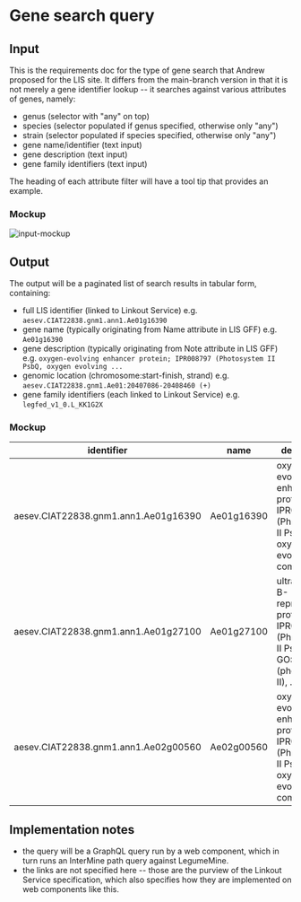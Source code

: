 # Gene search query

## Input

This is the requirements doc for the type of gene search that Andrew proposed for the LIS site. It differs from the main-branch version in that it is not merely a gene identifier lookup -- it searches against various attributes of genes, namely:

- genus (selector with "any" on top)
- species (selector populated if genus specified, otherwise only "any")
- strain (selector populated if species specified, otherwise only "any")
- gene name/identifier (text input)
- gene description (text input)
- gene family identifiers (text input)

The heading of each attribute filter will have a tool tip that provides an example.

### Mockup

![input-mockup](https://user-images.githubusercontent.com/5657219/228373027-6d5bb124-8d5f-4cb4-9a8c-98c9852920d5.png)

## Output

The output will be a paginated list of search results in tabular form, containing:

- full LIS identifier (linked to Linkout Service) e.g. `aesev.CIAT22838.gnm1.ann1.Ae01g16390`
- gene name (typically originating from Name attribute in LIS GFF) e.g. `Ae01g16390`
- gene description (typically originating from Note attribute in LIS GFF) e.g. `oxygen-evolving enhancer protein; IPR008797 (Photosystem II PsbQ, oxygen evolving ...`
- genomic location (chromosome:start-finish, strand) e.g. `aesev.CIAT22838.gnm1.Ae01:20407086-20408460 (+)`
- gene family identifiers (each linked to Linkout Service) e.g. `legfed_v1_0.L_KK1G2X`

### Mockup

| identifier | name | description | location | gene families |
| ---------- | ---- | ----------- | -------- | ------------- |
| aesev.CIAT22838.gnm1.ann1.Ae01g16390 | Ae01g16390 | oxygen-evolving enhancer protein; IPR008797 (Photosystem II PsbQ, oxygen evolving complex), ... | aesev.CIAT22838.gnm1.Ae01:20407086-20408460 (+) | legfed_v1_0.L_KK1G2X |
| aesev.CIAT22838.gnm1.ann1.Ae01g27100 | Ae01g27100 | ultraviolet-B-repressible protein; IPR009518 (Photosystem II PsbX); GO:0009523 (photosystem II), ... | aesev.CIAT22838.gnm1.Ae01:29888045-29888416 (+) | legfed_v1_0.L_26Y4PS |
| aesev.CIAT22838.gnm1.ann1.Ae02g00560 | Ae02g00560 | oxygen-evolving enhancer protein; IPR008797 (Photosystem II PsbQ, oxygen evolving complex), ... | aesev.CIAT22838.gnm1.Ae02:337689-339097 (-) | legfed_v1_0.L_DWGMND |

## Implementation notes

- the query will be a GraphQL query run by a web component, which in turn runs an InterMine path query against LegumeMine.
- the links are not specified here -- those are the purview of the Linkout Service specification, which also specifies how they are implemented on web components like this.
